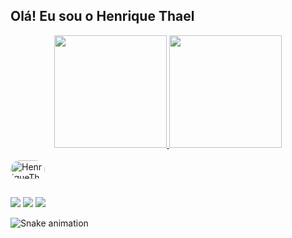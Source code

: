 ## Olá! Eu sou o  Henrique Thael

<div align="center">
  <a href="https://github.com/HenriqueThael">
  <img height="180em" src="https://github-readme-stats.vercel.app/api?username=HenriqueThael&show_icons=true&theme=dracula&include_all_commits=true&count_private=true"/>
  <img height="180em" src="https://github-readme-stats.vercel.app/api/top-langs/?username=HenriqueThael&layout=compact&langs_count=7&theme=dracula"/>
</div>
  
  <div style="display: inline_block"><br>
  <img align="center" alt="HenriqueThael-Java" height="30" width="55" src= "https://img.shields.io/badge/Java-ED8B00?style=for-the-badge&logo=java&logoColor=white"
  <img align="right" alt="Rafa-pic" height="150" style="border-radius:50px;" src="https://media.discordapp.net/attachments/639956127056134178/890373478988013628/Publicacoes_Instagram_1_1.png?width=676&height=676">
</div> 

  
  ##
  
  <div> 
  
  <a href="https://instagram.com/henriquethael" target="_blank"><img src="https://img.shields.io/badge/-Instagram-%23E4405F?style=for-the-badge&logo=instagram&logoColor=white" target="_blank"></a>
 	 <a href = "mailto:hthael@gmail.com"><img src="https://img.shields.io/badge/-Gmail-%23333?style=for-the-badge&logo=gmail&logoColor=white" target="_blank"></a>
  <a href="https://www.linkedin.com/in/henrique-thael-ba6676212" target="_blank"><img src="https://img.shields.io/badge/-LinkedIn-%230077B5?style=for-the-badge&logo=linkedin&logoColor=white" target="_blank"></a> 
 
  ![Snake animation](https://github.com/HenriqueThael/HenriqueThael/blob/output/github-contribution-grid-snake.svg)
 
</div>
